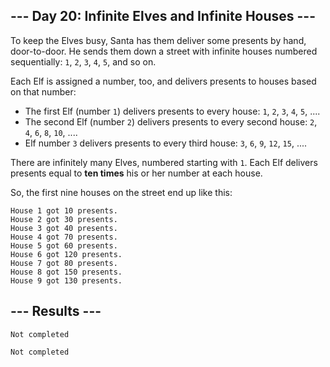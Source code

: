 <article class="day-desc"><h2>--- Day 20: Infinite Elves and Infinite Houses ---</h2><p>To keep the Elves busy, Santa has them deliver some presents <span title="This was before the Elves unionized, apparently.">by hand, door-to-door</span>.  He sends them down a street with infinite houses numbered sequentially: <code>1</code>, <code>2</code>, <code>3</code>, <code>4</code>, <code>5</code>, and so on.</p>
<p>Each Elf is assigned a number, too, and delivers presents to houses based on that number:</p>
<ul>
<li>The first Elf (number <code>1</code>) delivers presents to every house: <code>1</code>, <code>2</code>, <code>3</code>, <code>4</code>, <code>5</code>, ....</li>
<li>The second Elf (number <code>2</code>) delivers presents to every second house: <code>2</code>, <code>4</code>, <code>6</code>, <code>8</code>, <code>10</code>, ....</li>
<li>Elf number <code>3</code> delivers presents to every third house: <code>3</code>, <code>6</code>, <code>9</code>, <code>12</code>, <code>15</code>, ....</li>
</ul>
<p>There are infinitely many Elves, numbered starting with <code>1</code>.  Each Elf delivers presents equal to <b>ten times</b> his or her number at each house.</p>
<p>So, the first nine houses on the street end up like this:</p>
<pre><code>House 1 got 10 presents.
House 2 got 30 presents.
House 3 got 40 presents.
House 4 got 70 presents.
House 5 got 60 presents.
House 6 got 120 presents.
House 7 got 80 presents.
House 8 got 150 presents.
House 9 got 130 presents.
</code></pre>


</article>

<form method="post" action="20/answer"><input type="hidden" name="level" value="1"></form>
<h2>--- Results ---</h2>
<pre><code>Not completed</code></pre>
<pre><code>Not completed</code></pre>